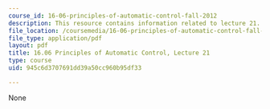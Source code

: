 ```yaml
---
course_id: 16-06-principles-of-automatic-control-fall-2012
description: This resource contains information related to lecture 21.
file_location: /coursemedia/16-06-principles-of-automatic-control-fall-2012/945c6d3707691dd39a50cc960b95df33_MIT16_06F12_Lecture_21.pdf
file_type: application/pdf
layout: pdf
title: 16.06 Principles of Automatic Control, Lecture 21
type: course
uid: 945c6d3707691dd39a50cc960b95df33

---
```

None